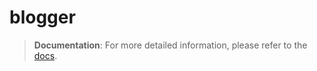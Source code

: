 # blogger

> **Documentation**: For more detailed information, please refer to the [docs](./docs/index.md).



